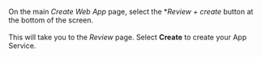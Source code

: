 On the main *Create Web App* page, select the **Review + create* button at the bottom of the screen.<br>
<br>
This will take you to the *Review* page.  Select **Create** to create your App Service.